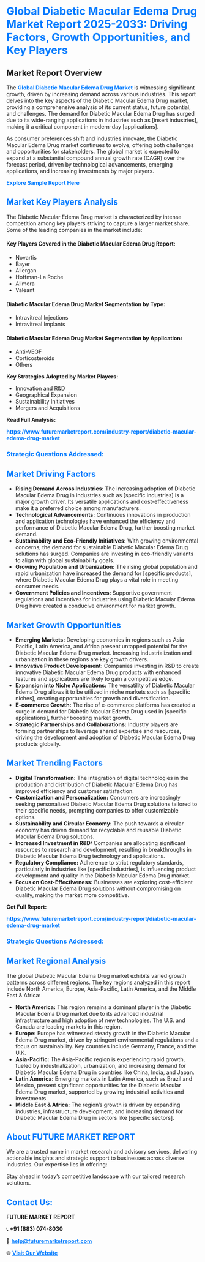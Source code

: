 <h1 style="color: #007BFF;">Global Diabetic Macular Edema Drug Market Report 2025-2033: Driving Factors, Growth Opportunities, and Key Players</h1>

<section id="overview">
<h2>Market Report Overview</h2>
<p>The <a href="https://www.futuremarketreport.com/industry-report/diabetic-macular-edema-drug-market" style="color: #007BFF; text-decoration: none;"><strong>Global Diabetic Macular Edema Drug Market</strong></a> is witnessing significant growth, driven by increasing demand across various industries. This report delves into the key aspects of the Diabetic Macular Edema Drug market, providing a comprehensive analysis of its current status, future potential, and challenges. The demand for Diabetic Macular Edema Drug has surged due to its wide-ranging applications in industries such as [insert industries], making it a critical component in modern-day [applications].</p>
<p>As consumer preferences shift and industries innovate, the Diabetic Macular Edema Drug market continues to evolve, offering both challenges and opportunities for stakeholders. The global market is expected to expand at a substantial compound annual growth rate (CAGR) over the forecast period, driven by technological advancements, emerging applications, and increasing investments by major players.</p>
</section>

<section id="overview">
<p><a href="https://www.futuremarketreport.com/request-sample/reportId=54418" style="color: #007BFF; text-decoration: none;"><strong>Explore Sample Report Here</strong></a></p>
</section>

<section id="key-players">
<h2 style="color: #007BFF;">Market Key Players Analysis</h2>
<p>The Diabetic Macular Edema Drug market is characterized by intense competition among key players striving to capture a larger market share. Some of the leading companies in the market include:</p>
<h4>Key Players Covered in the Diabetic Macular Edema Drug Report:</h4>
<ul><li>Novartis</li><li>Bayer</li><li>Allergan</li><li>Hoffman-La Roche</li><li>Alimera</li><li>Valeant</li></ul>
<h4>Diabetic Macular Edema Drug Market Segmentation by Type:</h4>
<ul><li>Intravitreal Injections</li><li>Intravitreal Implants</li></ul>

<h4>Diabetic Macular Edema Drug Market Segmentation by Application:</h4>
<ul><li>Anti-VEGF</li><li>Corticosteroids</li><li>Others</li></ul>
<p><strong>Key Strategies Adopted by Market Players:</strong></p>
<ul>
<li>Innovation and R&D</li>
<li>Geographical Expansion</li>
<li>Sustainability Initiatives</li>
<li>Mergers and Acquisitions</li>
</ul>
</section>

<section>
<p><strong>Read Full Analysis: </strong></p><a href="https://www.futuremarketreport.com/industry-report/diabetic-macular-edema-drug-market" style="color: #007BFF; text-decoration: none;"><strong>https://www.futuremarketreport.com/industry-report/diabetic-macular-edema-drug-market</strong></a>
<h3 style="color: #007BFF;">Strategic Questions Addressed:</h3>
</section>

<section id="driving-factors">
<h2 style="color: #007BFF;">Market Driving Factors</h2>
<ul>
<li><strong>Rising Demand Across Industries:</strong> The increasing adoption of Diabetic Macular Edema Drug in industries such as [specific industries] is a major growth driver. Its versatile applications and cost-effectiveness make it a preferred choice among manufacturers.</li>
<li><strong>Technological Advancements:</strong> Continuous innovations in production and application technologies have enhanced the efficiency and performance of Diabetic Macular Edema Drug, further boosting market demand.</li>
<li><strong>Sustainability and Eco-Friendly Initiatives:</strong> With growing environmental concerns, the demand for sustainable Diabetic Macular Edema Drug solutions has surged. Companies are investing in eco-friendly variants to align with global sustainability goals.</li>
<li><strong>Growing Population and Urbanization:</strong> The rising global population and rapid urbanization have increased the demand for [specific products], where Diabetic Macular Edema Drug plays a vital role in meeting consumer needs.</li>
<li><strong>Government Policies and Incentives:</strong> Supportive government regulations and incentives for industries using Diabetic Macular Edema Drug have created a conducive environment for market growth.</li>
</ul>
</section>

<section id="growth-opportunities">
<h2 style="color: #007BFF;">Market Growth Opportunities</h2>
<ul>
<li><strong>Emerging Markets:</strong> Developing economies in regions such as Asia-Pacific, Latin America, and Africa present untapped potential for the Diabetic Macular Edema Drug market. Increasing industrialization and urbanization in these regions are key growth drivers.</li>
<li><strong>Innovative Product Development:</strong> Companies investing in R&D to create innovative Diabetic Macular Edema Drug products with enhanced features and applications are likely to gain a competitive edge.</li>
<li><strong>Expansion into Niche Applications:</strong> The versatility of Diabetic Macular Edema Drug allows it to be utilized in niche markets such as [specific niches], creating opportunities for growth and diversification.</li>
<li><strong>E-commerce Growth:</strong> The rise of e-commerce platforms has created a surge in demand for Diabetic Macular Edema Drug used in [specific applications], further boosting market growth.</li>
<li><strong>Strategic Partnerships and Collaborations:</strong> Industry players are forming partnerships to leverage shared expertise and resources, driving the development and adoption of Diabetic Macular Edema Drug products globally.</li>
</ul>
</section>

<section id="trending-factors">
<h2 style="color: #007BFF;">Market Trending Factors</h2>
<ul>
<li><strong>Digital Transformation:</strong> The integration of digital technologies in the production and distribution of Diabetic Macular Edema Drug has improved efficiency and customer satisfaction.</li>
<li><strong>Customization and Personalization:</strong> Consumers are increasingly seeking personalized Diabetic Macular Edema Drug solutions tailored to their specific needs, prompting companies to offer customizable options.</li>
<li><strong>Sustainability and Circular Economy:</strong> The push towards a circular economy has driven demand for recyclable and reusable Diabetic Macular Edema Drug solutions.</li>
<li><strong>Increased Investment in R&D:</strong> Companies are allocating significant resources to research and development, resulting in breakthroughs in Diabetic Macular Edema Drug technology and applications.</li>
<li><strong>Regulatory Compliance:</strong> Adherence to strict regulatory standards, particularly in industries like [specific industries], is influencing product development and quality in the Diabetic Macular Edema Drug market.</li>
<li><strong>Focus on Cost-Effectiveness:</strong> Businesses are exploring cost-efficient Diabetic Macular Edema Drug solutions without compromising on quality, making the market more competitive.</li>
</ul>
</section>

<section>
<p><strong>Get Full Report: </strong></p><a href="https://www.futuremarketreport.com/industry-report/diabetic-macular-edema-drug-market" style="color: #007BFF; text-decoration: none;"><strong>https://www.futuremarketreport.com/industry-report/diabetic-macular-edema-drug-market</strong></a>
<h3 style="color: #007BFF;">Strategic Questions Addressed:</h3>
</section>


<section id="regional-analysis">
<h2 style="color: #007BFF;">Market Regional Analysis</h2>
<p>The global Diabetic Macular Edema Drug market exhibits varied growth patterns across different regions. The key regions analyzed in this report include North America, Europe, Asia-Pacific, Latin America, and the Middle East & Africa:</p>
<ul>
<li><strong>North America:</strong> This region remains a dominant player in the Diabetic Macular Edema Drug market due to its advanced industrial infrastructure and high adoption of new technologies. The U.S. and Canada are leading markets in this region.</li>
<li><strong>Europe:</strong> Europe has witnessed steady growth in the Diabetic Macular Edema Drug market, driven by stringent environmental regulations and a focus on sustainability. Key countries include Germany, France, and the U.K.</li>
<li><strong>Asia-Pacific:</strong> The Asia-Pacific region is experiencing rapid growth, fueled by industrialization, urbanization, and increasing demand for Diabetic Macular Edema Drug in countries like China, India, and Japan.</li>
<li><strong>Latin America:</strong> Emerging markets in Latin America, such as Brazil and Mexico, present significant opportunities for the Diabetic Macular Edema Drug market, supported by growing industrial activities and investments.</li>
<li><strong>Middle East & Africa:</strong> The region’s growth is driven by expanding industries, infrastructure development, and increasing demand for Diabetic Macular Edema Drug in sectors like [specific sectors].</li>
</ul>
</section>

<footer>
<h2 style="color: #007BFF;">About FUTURE MARKET REPORT</h2>
<p>We are a trusted name in market research and advisory services, delivering actionable insights and strategic support to businesses across diverse industries. Our expertise lies in offering:</p>

<p>Stay ahead in today’s competitive landscape with our tailored research solutions.</p>

<h2 style="color: #007BFF;">Contact Us:</h2>
<p><strong>FUTURE MARKET REPORT</strong></p>
<p>📞 <strong>+91 (883) 074-8030</strong></p>
<p>📧 <strong><a href="mailto:help@futuremarketreport.com" style="color: #007BFF;">help@futuremarketreport.com</a></strong></p>
<p>🌐 <strong><a href="https://www.futuremarketreport.com/" style="color: #007BFF;">Visit Our Website</a></strong></p>
</footer>